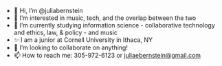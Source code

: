 - 👋 Hi, I’m @juliabernstein
- 👀 I’m interested in music, tech, and the overlap between the two
- 🌱 I’m currently studying information science - collaborative technology and ethics, law, & policy - and music
- ✨ I am a junior at Cornell University in Ithaca, NY
- 💞️ I’m looking to collaborate on anything!
- 📫 How to reach me: 305-972-6123 or juliaebernstein@gmail.com

<!---
juliabernstein/juliabernstein is a ✨ special ✨ repository because its `README.md` (this file) appears on your GitHub profile.
You can click the Preview link to take a look at your changes.
--->
